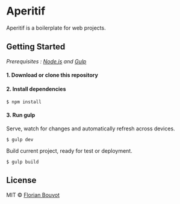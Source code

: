 # Aperitif

Aperitif is a boilerplate for web projects.

## Getting Started

*Prerequisites : [Node.js](https://nodejs.org/) and [Gulp](http://gulpjs.com/)*

#### 1. Download or clone this repository

#### 2. Install dependencies

```
$ npm install
```

#### 3. Run gulp

Serve, watch for changes and automatically refresh across devices.

```
$ gulp dev
```

Build current project, ready for test or deployment.

```
$ gulp build
```

## License

MIT © [Florian Bouvot](https://github.com/florianbouvot)
